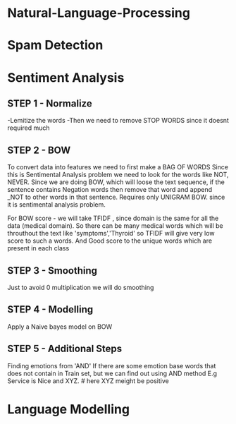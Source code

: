 # Natural-Language-Processing
# Spam Detection



# Sentiment Analysis

## STEP 1 - Normalize
 -Lemitize the words
 -Then we need to remove STOP WORDS since it doesnt required much

## STEP 2 - BOW 
To convert data into features we need to first make a BAG OF WORDS
Since this is Sentimental Analysis problem we need to look for the words like NOT, NEVER. Since we are doing BOW, 
which will loose the text sequence, if the sentence contains Negation words then remove that word and append _NOT to other words
in that sentence.
Requires only UNIGRAM BOW. since it is sentimental analysis problem. 

For BOW score - we will take TFIDF , since domain is the same for all the data (medical domain). 
So there can be many medical words which will be throuthout the text like 'symptoms','Thyroid'
so TFIDF will give very low score to such a words. And Good score to the unique words which are present in each class

## STEP 3 - Smoothing
Just to avoid 0 multiplication we will do smoothing 

## STEP 4 - Modelling
Apply a Naive bayes model on BOW

## STEP 5 - Additional Steps
Finding emotions from 'AND' 
If there are some emotion base words that does not contain in Train set, but we can find out using AND method
E.g Service is Nice and XYZ. # here XYZ meight be positive


# Language Modelling
